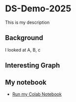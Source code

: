 # DS-Demo-2025
This is my description

## Background

I looked at A, B, c


## Interesting Graph



## My notebook

* [Run my Colab Notebook](https://github.com/zbazanowski/DS-Demo-2025/blob/main/DS-notebook.ipynb)
